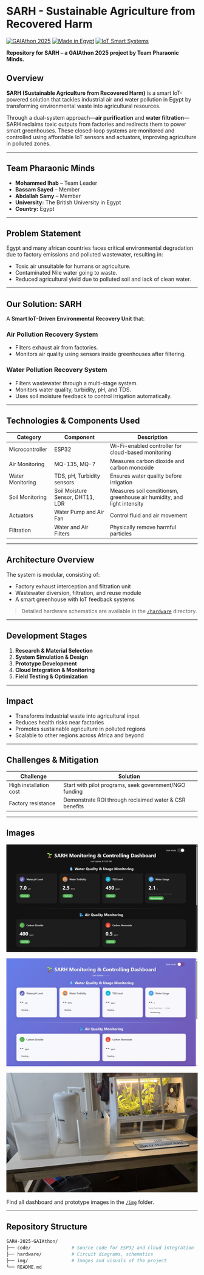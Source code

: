 # SARH - Sustainable Agriculture from Recovered Harm

[![GAIAthon 2025](https://img.shields.io/badge/GAIAthon-2025-green)](#)
[![Made in Egypt](https://img.shields.io/badge/Made%20in-Egypt-red)](#)
[![IoT Smart Systems](https://img.shields.io/badge/IoT-Smart%20Agriculture-blue)](#)

**Repository for SARH – a GAIAthon 2025 project by Team Pharaonic Minds.**

## Overview

**SARH (Sustainable Agriculture from Recovered Harm)** is a smart IoT-powered solution that tackles industrial air and water pollution in Egypt by transforming environmental waste into agricultural resources.

Through a dual-system approach—**air purification** and **water filtration**—SARH reclaims toxic outputs from factories and redirects them to power smart greenhouses. These closed-loop systems are monitored and controlled using affordable IoT sensors and actuators, improving agriculture in polluted zones.

---

## Team Pharaonic Minds

- **Mohammed Ihab** – Team Leader  
- **Bassam Sayed** – Member  
- **Abdallah Samy** – Member  
- **University:** The British University in Egypt  
- **Country:** Egypt  

---

## Problem Statement

Egypt and many african countries faces critical environmental degradation due to factory emissions and polluted wastewater, resulting in:

- Toxic air unsuitable for humans or agriculture.
- Contaminated Nile water going to waste.
- Reduced agricultural yield due to polluted soil and lack of clean water.

---

## Our Solution: SARH

A **Smart IoT-Driven Environmental Recovery Unit** that:

### Air Pollution Recovery System
- Filters exhaust air from factories.
- Monitors air quality using sensors inside greenhouses after filtering.

### Water Pollution Recovery System
- Filters wastewater through a multi-stage system.
- Monitors water quality, turbidity, pH, and TDS.
- Uses soil moisture feedback to control irrigation automatically.

---

## Technologies & Components Used

| Category | Component | Description |
|---------|-----------|-------------|
| Microcontroller | ESP32 | Wi-Fi-enabled controller for cloud-based monitoring |
| Air Monitoring | MQ-135, MQ-7 | Measures carbon dioxide and carbon monoxide |
| Water Monitoring | TDS, pH, Turbidity sensors | Ensures water quality before irrigation |
| Soil Monitoring | Soil Moisture Sensor, DHT11, LDR | Measures soil conditionsm, greenhouse air humidity, and light intensity |
| Actuators | Water Pump and Air Fan | Control fluid and air movement |
| Filtration | Water and Air Filters | Physically remove harmful particles |

---

## Architecture Overview

The system is modular, consisting of:
- Factory exhaust interception and filtration unit
- Wastewater diversion, filtration, and reuse module
- A smart greenhouse with IoT feedback systems

> Detailed hardware schematics are available in the [`/hardware`](/hardware) directory.

---

## Development Stages

1. **Research & Material Selection**
2. **System Simulation & Design**
3. **Prototype Development**
4. **Cloud Integration & Monitoring**
5. **Field Testing & Optimization**

---

## Impact

- Transforms industrial waste into agricultural input
- Reduces health risks near factories
- Promotes sustainable agriculture in polluted regions
- Scalable to other regions across Africa and beyond

---

## Challenges & Mitigation

| Challenge | Solution |
|----------|----------|
| High installation cost | Start with pilot programs, seek government/NGO funding |
| Factory resistance | Demonstrate ROI through reclaimed water & CSR benefits |

---

## Images

![Dashboard in Dark Mode](img/Dark_Mode_Dashboard_1.png)

![Dashboard in Light Mode](img/Light_Mode_Dashboard_1.png)

![Dashboard in Dark Mode](img/Prototype.jpg)

Find all dashboard and prototype images in the [`/img`](/img) folder.

---

## Repository Structure

```bash
SARH-2025-GAIAthon/
├── code/               # Source code for ESP32 and cloud integration
├── hardware/           # Circuit diagrams, schematics
├── img/                # Images and visuals of the project
└── README.md
